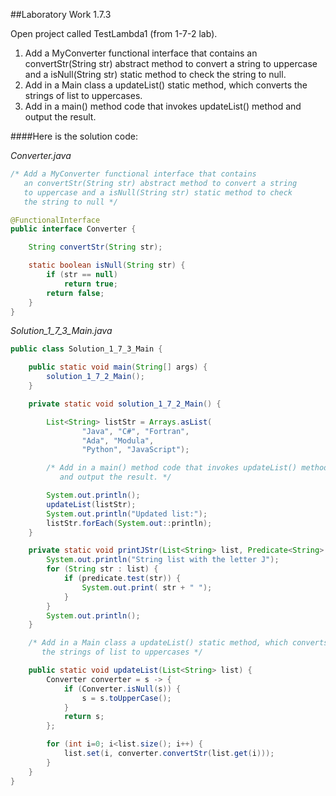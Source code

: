 ##Laboratory Work 1.7.3

<p>
    <span>
        Open project called TestLambda1 (from 1-7-2 lab).
    </span>
</p> 

<ol>
    <li>
        Add a MyConverter functional interface that contains 
        an convertStr(String str) abstract method to convert a string 
        to uppercase and a isNull(String str) static method to check 
        the string to null. 
    </li>
    <li>
        Add in a Main class a updateList() static method, which converts
        the strings of list to uppercases. 
    </li>
    <li>
        Add in a main() method code that invokes updateList() method and output the result. 
    </li>
</ol>

####Here is the solution code:

*Converter.java*   
```java
/* Add a MyConverter functional interface that contains
   an convertStr(String str) abstract method to convert a string
   to uppercase and a isNull(String str) static method to check
   the string to null */

@FunctionalInterface
public interface Converter {

    String convertStr(String str);

    static boolean isNull(String str) {
        if (str == null)
            return true;
        return false;
    }
}
```

*Solution_1_7_3_Main.java*   
```java
public class Solution_1_7_3_Main {

    public static void main(String[] args) {
        solution_1_7_2_Main();
    }

    private static void solution_1_7_2_Main() {

        List<String> listStr = Arrays.asList(
                "Java", "C#", "Fortran",
                "Ada", "Modula",
                "Python", "JavaScript");

        /* Add in a main() method code that invokes updateList() method
           and output the result. */

        System.out.println();
        updateList(listStr);
        System.out.println("Updated list:");
        listStr.forEach(System.out::println);
    }

    private static void printJStr(List<String> list, Predicate<String> predicate) {
        System.out.println("String list with the letter J");
        for (String str : list) {
            if (predicate.test(str)) {
                System.out.print( str + " ");
            }
        }
        System.out.println();
    }

    /* Add in a Main class a updateList() static method, which converts
       the strings of list to uppercases */

    public static void updateList(List<String> list) {
        Converter converter = s -> {
            if (Converter.isNull(s)) {
                s = s.toUpperCase();
            }
            return s;
        };

        for (int i=0; i<list.size(); i++) {
            list.set(i, converter.convertStr(list.get(i)));
        }
    }
}
```